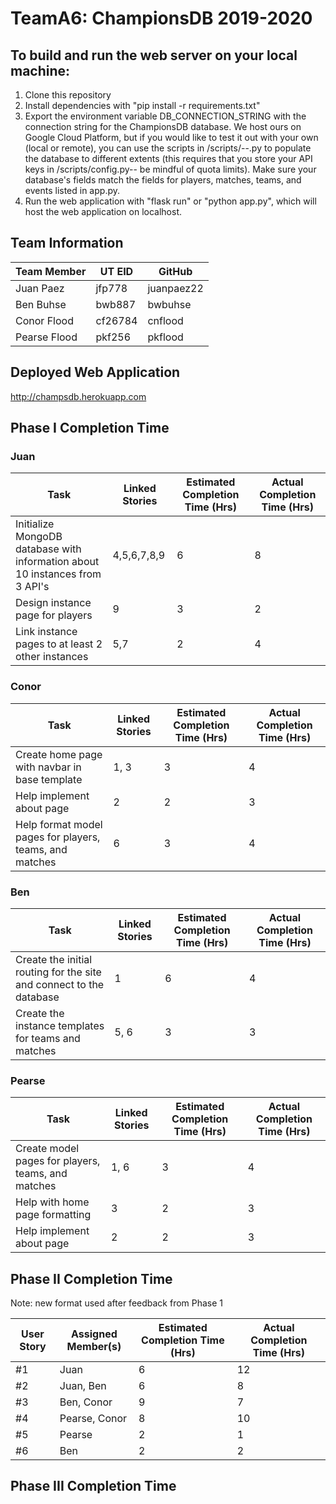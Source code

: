 # TeamA6: ChampionsDB 2019-2020

## To build and run the web server on your local machine:
1. Clone this repository
2. Install dependencies with "pip install -r requirements.txt"
3. Export the environment variable DB_CONNECTION_STRING with the connection string for the ChampionsDB database. We host ours on Google Cloud Platform, but if you would like to test it out with your own (local or remote), you can use the scripts in /scripts/--.py to populate the database to different extents (this requires that you store your API keys in /scripts/config.py-- be mindful of quota limits). Make sure your database's fields match the fields for players, matches, teams, and events listed in app.py.
4. Run the web application with "flask run" or "python app.py", which will host the web application on localhost.

## Team Information
Team Member | UT EID | GitHub
--- | --- | ---
Juan Paez | jfp778 | juanpaez22
Ben Buhse | bwb887 | bwbuhse
Conor Flood | cf26784 | cnflood
Pearse Flood | pkf256 | pkflood


## Deployed Web Application
http://champsdb.herokuapp.com


## Phase I Completion Time
### Juan
Task | Linked Stories | Estimated Completion Time (Hrs) | Actual Completion Time (Hrs)
--- | --- | --- | ---
Initialize MongoDB database with information about 10 instances from 3 API's | 4,5,6,7,8,9 | 6 | 8
Design instance page for players | 9 | 3 | 2
Link instance pages to at least 2 other instances | 5,7 | 2 | 4


### Conor
Task | Linked Stories | Estimated Completion Time (Hrs) | Actual Completion Time (Hrs)
--- | --- | --- | ---
Create home page with navbar in base template | 1, 3 | 3 | 4 |
Help implement about page | 2 | 2 | 3 |
Help format model pages for players, teams, and matches | 6 | 3 | 4 |

### Ben
Task | Linked Stories | Estimated Completion Time (Hrs) | Actual Completion Time (Hrs)
--- | --- | --- | ---
Create the initial routing for the site and connect to the database | 1 | 6 | 4
Create the instance templates for teams and matches | 5, 6 | 3 | 3


### Pearse
Task | Linked Stories | Estimated Completion Time (Hrs) | Actual Completion Time (Hrs)
--- | --- | --- | ---
Create model pages for players, teams, and matches | 1, 6 | 3 | 4 |
Help with home page formatting | 3 | 2 | 3 |
Help implement about page | 2 | 2 | 3 |

## Phase II Completion Time
Note: new format used after feedback from Phase 1

User Story | Assigned Member(s) | Estimated Completion Time (Hrs) | Actual Completion Time (Hrs)
--- | --- | --- | ---
#1 | Juan | 6 | 12
#2 | Juan, Ben | 6 | 8
#3 | Ben, Conor | 9 | 7
#4 | Pearse, Conor | 8 | 10
#5 | Pearse | 2 | 1
#6 | Ben | 2 | 2

## Phase III Completion Time

